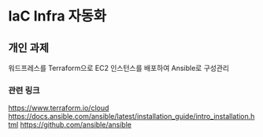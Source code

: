 # IaC Infra 자동화

## 개인 과제
워드프레스를 Terraform으로 EC2 인스턴스를 배포하여 Ansible로 구성관리 


### 관련 링크
https://www.terraform.io/cloud
https://docs.ansible.com/ansible/latest/installation_guide/intro_installation.html
https://github.com/ansible/ansible